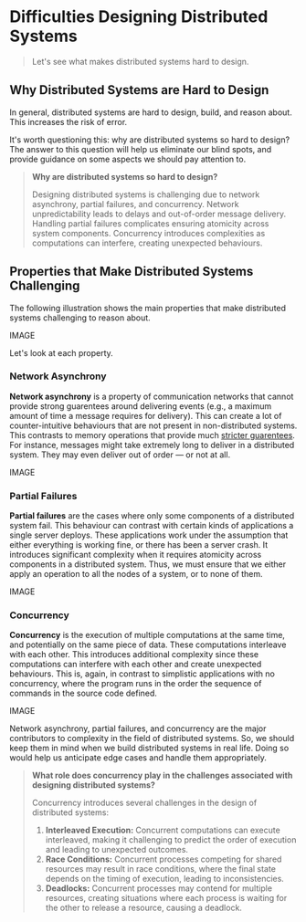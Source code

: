 # Difficulties Designing Distributed Systems

> Let's see what makes distributed systems hard to design.

## Why Distributed Systems are Hard to Design

In general, distributed systems are hard to design, build, and reason about. This increases the risk of error.

It's worth questioning this: why are distributed systems so hard to design? The answer to this question will help us eliminate our blind spots, and provide guidance on some aspects we should pay attention to.

> **Why are distributed systems so hard to design?**
>
> Designing distributed systems is challenging due to network asynchrony, partial failures, and concurrency. Network unpredictability leads to delays and out-of-order message delivery. Handling partial failures complicates ensuring atomicity across system components. Concurrency introduces complexities as computations can interfere, creating unexpected behaviours. 

## Properties that Make Distributed Systems Challenging

The following illustration shows the main properties that make distributed systems challenging to reason about.

IMAGE

Let's look at each property.

### Network Asynchrony

**Network asynchrony** is a property of communication networks that cannot provide strong guarentees around delivering events (e.g., a maximum amount of time a message requires for delivery). This can create a lot of counter-intuitive behaviours that are not present in non-distributed systems. This contrasts to memory operations that provide much [stricter guarentees](https://en.wikipedia.org/wiki/CAS_latency). For instance, messages might take extremely long to deliver in a distributed system. They may even deliver out of order &mdash; or not at all.

IMAGE

### Partial Failures

**Partial failures** are the cases where only some components of a distributed system fail. This behaviour can contrast with certain kinds of applications a single server deploys. These applications work under the assumption that either everything is working fine, or there has been a server crash. It introduces significant complexity when it requires atomicity across components in a distributed system. Thus, we must ensure that we either apply an operation to all the nodes of a system, or to none of them.

IMAGE

### Concurrency

**Concurrency** is the execution of multiple computations at the same time, and potentially on the same piece of data. These computations interleave with each other. This introduces additional complexity since these computations can interfere with each other and create unexpected behaviours. This is, again, in contrast to simplistic applications with no concurrency, where the program runs in the order the sequence of commands in the source code defined.

IMAGE

Network asynchrony, partial failures, and concurrency are the major contributors to complexity in the field of distributed systems. So, we should keep them in mind when we build distributed systems in real life. Doing so would help us anticipate edge cases and handle them appropriately.

> **What role does concurrency play in the challenges associated with designing distributed systems?**
>
> Concurrency introduces several challenges in the design of distributed systems:
>   1. **Interleaved Execution:** Concurrent computations can execute interleaved, making it challenging to predict the order of execution and leading to unexpected outcomes.
>   2. **Race Conditions:** Concurrent processes competing for shared resources may result in race conditions, where the final state depends on the timing of execution, leading to inconsistencies.
>   3. **Deadlocks:** Concurrent processes may contend for multiple resources, creating situations where each process is waiting for the other to release a resource, causing a deadlock.

